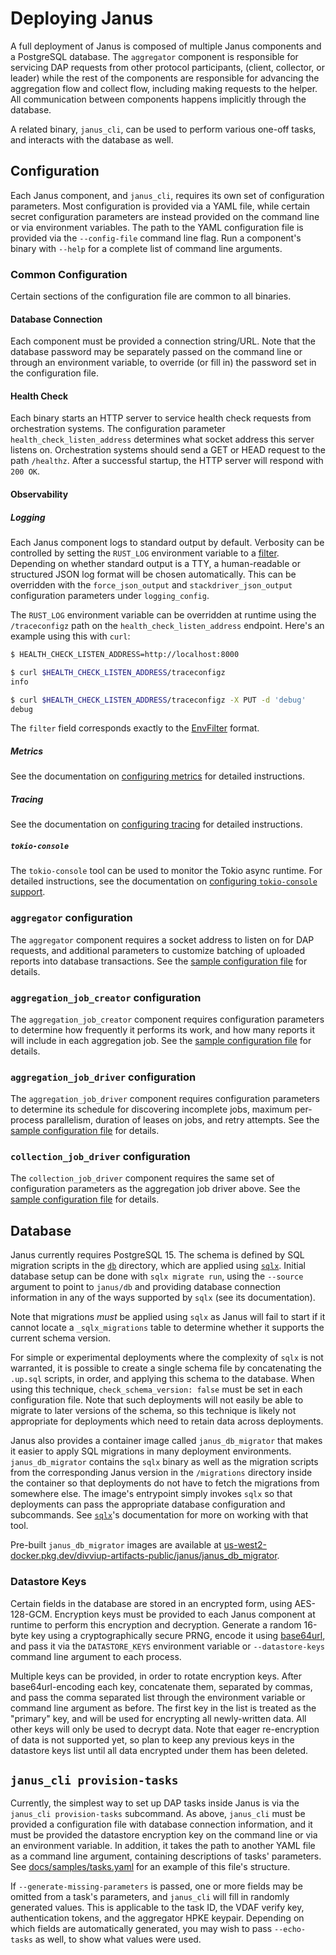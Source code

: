 # Deploying Janus

A full deployment of Janus is composed of multiple Janus components and a
PostgreSQL database. The `aggregator` component is responsible for servicing DAP
requests from other protocol participants, (client, collector, or leader) while
the rest of the components are responsible for advancing the aggregation flow
and collect flow, including making requests to the helper. All communication
between components happens implicitly through the database.

A related binary, `janus_cli`, can be used to perform various one-off tasks, and
interacts with the database as well.

## Configuration

Each Janus component, and `janus_cli`, requires its own set of configuration
parameters. Most configuration is provided via a YAML file, while certain secret
configuration parameters are instead provided on the command line or via
environment variables. The path to the YAML configuration file is provided via
the `--config-file` command line flag. Run a component's binary with `--help`
for a complete list of command line arguments.

### Common Configuration

Certain sections of the configuration file are common to all binaries.

#### Database Connection

Each component must be provided a connection string/URL. Note that the database
password may be separately passed on the command line or through an environment
variable, to override (or fill in) the password set in the configuration file.

#### Health Check

Each binary starts an HTTP server to service health check requests from
orchestration systems. The configuration parameter `health_check_listen_address`
determines what socket address this server listens on. Orchestration systems
should send a GET or HEAD request to the path `/healthz`. After a successful
startup, the HTTP server will respond with `200 OK`.

#### Observability

##### Logging

Each Janus component logs to standard output by default. Verbosity can be
controlled by setting the `RUST_LOG` environment variable to a
[filter][EnvFilter]. Depending on whether standard output is a TTY, a
human-readable or structured JSON log format will be chosen automatically. This
can be overridden with the `force_json_output` and `stackdriver_json_output`
configuration parameters under `logging_config`.

The `RUST_LOG` environment variable can be overridden at runtime using the
`/traceconfigz` path on the `health_check_listen_address` endpoint. Here's
an example using this with `curl`:

```bash
$ HEALTH_CHECK_LISTEN_ADDRESS=http://localhost:8000

$ curl $HEALTH_CHECK_LISTEN_ADDRESS/traceconfigz
info

$ curl $HEALTH_CHECK_LISTEN_ADDRESS/traceconfigz -X PUT -d 'debug'
debug
```

The `filter` field corresponds exactly to the [EnvFilter] format.

[EnvFilter]: https://docs.rs/tracing-subscriber/latest/tracing_subscriber/struct.EnvFilter.html

##### Metrics

See the documentation on [configuring metrics](CONFIGURING_METRICS.md) for
detailed instructions.

##### Tracing

See the documentation on [configuring tracing](CONFIGURING_TRACING.md) for
detailed instructions.

##### `tokio-console`

The `tokio-console` tool can be used to monitor the Tokio async runtime. For
detailed instructions, see the documentation on [configuring `tokio-console`
support](CONFIGURING_TOKIO_CONSOLE.md).

### `aggregator` configuration

The `aggregator` component requires a socket address to listen on for DAP
requests, and additional parameters to customize batching of uploaded reports
into database transactions. See the [sample configuration
file](samples/basic_config/aggregator.yaml) for details.

### `aggregation_job_creator` configuration

The `aggregation_job_creator` component requires configuration parameters to
determine how frequently it performs its work, and how many reports it will
include in each aggregation job. See the [sample configuration
file](samples/basic_config/aggregation_job_creator.yaml) for details.

### `aggregation_job_driver` configuration

The `aggregation_job_driver` component requires configuration parameters to
determine its schedule for discovering incomplete jobs, maximum per-process
parallelism, duration of leases on jobs, and retry attempts. See the [sample
configuration file](samples/basic_config/aggregation_job_driver.yaml) for
details.

### `collection_job_driver` configuration

The `collection_job_driver` component requires the same set of configuration
parameters as the aggregation job driver above. See the [sample configuration
file](samples/basic_config/collection_job_driver.yaml) for details.

## Database

Janus currently requires PostgreSQL 15. The schema is defined by SQL migration
scripts in the [`db`](../db) directory, which are applied using
[`sqlx`][sqlx-cli]. Initial database setup can be done with `sqlx migrate run`,
using the `--source` argument to point to `janus/db` and providing database
connection information in any of the ways supported by `sqlx` (see its
documentation).

Note that migrations _must_ be applied using `sqlx` as Janus will fail to start
if it cannot locate a `_sqlx_migrations` table to determine whether it supports
the current schema version.

For simple or experimental deployments where the complexity of `sqlx` is not
warranted, it is possible to create a single schema file by concatenating the
`.up.sql` scripts, in order, and applying this schema to the database. When
using this technique, `check_schema_version: false` must be set in each
configuration file. Note that such deployments will not easily be able to
migrate to later versions of the schema, so this technique is likely not
appropriate for deployments which need to retain data across deployments.

Janus also provides a container image called `janus_db_migrator` that makes it
easier to apply SQL migrations in many deployment environments.
`janus_db_migrator` contains the `sqlx` binary as well as the migration scripts
from the corresponding Janus version in the `/migrations` directory inside the
container so that deployments do not have to fetch the migrations from somewhere
else. The image's entrypoint simply invokes `sqlx` so that deployments can pass
the appropriate database configuration and subcommands. See [`sqlx`][sqlx-cli]'s
documentation for more on working with that tool.

Pre-built `janus_db_migrator` images are available at
[us-west2-docker.pkg.dev/divviup-artifacts-public/janus/janus_db_migrator][migrator-images].

[sqlx-cli]: https://crates.io/crates/sqlx-cli
[migrator-images]: https://us-west2-docker.pkg.dev/divviup-artifacts-public/janus

### Datastore Keys

Certain fields in the database are stored in an encrypted form, using
AES-128-GCM. Encryption keys must be provided to each Janus component at runtime
to perform this encryption and decryption. Generate a random 16-byte key using a
cryptographically secure PRNG, encode it using [base64url][base64url], and pass
it via the `DATASTORE_KEYS` environment variable or `--datastore-keys` command
line argument to each process.

Multiple keys can be provided, in order to rotate encryption keys. After
base64url-encoding each key, concatenate them, separated by commas, and pass the
comma separated list through the environment variable or command line argument
as before. The first key in the list is treated as the "primary" key, and will
be used for encrypting all newly-written data. All other keys will only be used
to decrypt data. Note that eager re-encryption of data is not supported yet, so
plan to keep any previous keys in the datastore keys list until all data
encrypted under them has been deleted.

[base64url]: https://datatracker.ietf.org/doc/html/rfc4648#section-5

## `janus_cli provision-tasks`

Currently, the simplest way to set up DAP tasks inside Janus is via the
`janus_cli provision-tasks` subcommand. As above, `janus_cli` must be provided a
configuration file with database connection information, and it must be provided
the datastore encryption key on the command line or via an environment variable.
In addition, it takes the path to another YAML file as a command line argument,
containing descriptions of tasks' parameters. See
[docs/samples/tasks.yaml](samples/tasks.yaml) for an example of this file's
structure.

If `--generate-missing-parameters` is passed, one or more fields may be omitted
from a task's parameters, and `janus_cli` will fill in randomly generated
values. This is applicable to the task ID, the VDAF verify key, authentication
tokens, and the aggregator HPKE keypair. Depending on which fields are
automatically generated, you may wish to pass `--echo-tasks` as well, to show
what values were used.
